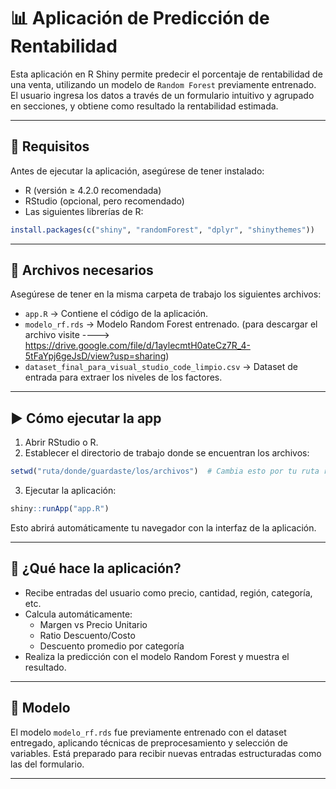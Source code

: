 # 📊 Aplicación de Predicción de Rentabilidad

Esta aplicación en R Shiny permite predecir el porcentaje de rentabilidad de una venta, utilizando un modelo de `Random Forest` previamente entrenado. El usuario ingresa los datos a través de un formulario intuitivo y agrupado en secciones, y obtiene como resultado la rentabilidad estimada.

---

## 🔧 Requisitos

Antes de ejecutar la aplicación, asegúrese de tener instalado:

- R (versión ≥ 4.2.0 recomendada)
- RStudio (opcional, pero recomendado)
- Las siguientes librerías de R:

```r
install.packages(c("shiny", "randomForest", "dplyr", "shinythemes"))
```

---

## 📁 Archivos necesarios

Asegúrese de tener en la misma carpeta de trabajo los siguientes archivos:

- `app.R` → Contiene el código de la aplicación.
- `modelo_rf.rds` → Modelo Random Forest entrenado. (para descargar el archivo visite ----> https://drive.google.com/file/d/1aylecmtH0ateCz7R_4-5tFaYpj6geJsD/view?usp=sharing)
- `dataset_final_para_visual_studio_code_limpio.csv` → Dataset de entrada para extraer los niveles de los factores.

---

## ▶️ Cómo ejecutar la app

1. Abrir RStudio o R.
2. Establecer el directorio de trabajo donde se encuentran los archivos:

```r
setwd("ruta/donde/guardaste/los/archivos")  # Cambia esto por tu ruta real
```

3. Ejecutar la aplicación:

```r
shiny::runApp("app.R")
```

Esto abrirá automáticamente tu navegador con la interfaz de la aplicación.

---

## 🧠 ¿Qué hace la aplicación?

- Recibe entradas del usuario como precio, cantidad, región, categoría, etc.
- Calcula automáticamente:
  - Margen vs Precio Unitario
  - Ratio Descuento/Costo
  - Descuento promedio por categoría
- Realiza la predicción con el modelo Random Forest y muestra el resultado.

---

## 🧪 Modelo

El modelo `modelo_rf.rds` fue previamente entrenado con el dataset entregado, aplicando técnicas de preprocesamiento y selección de variables. Está preparado para recibir nuevas entradas estructuradas como las del formulario.

---
